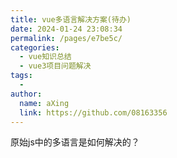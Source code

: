 ```yaml
---
title: vue多语言解决方案(待办)
date: 2024-01-24 23:08:34
permalink: /pages/e7be5c/
categories:
  - vue知识总结
  - vue3项目问题解决
tags:
  - 
author: 
  name: aXing
  link: https://github.com/08163356
---
```


原始js中的多语言是如何解决的？

<!-- more -->
